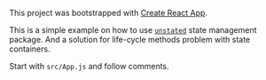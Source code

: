 This project was bootstrapped with [Create React App](https://github.com/facebookincubator/create-react-app).

This is a simple example on how to use [`unstated`](https://github.com/jamiebuilds/unstated) state management package.
And a solution for life-cycle methods problem with state containers.

Start with `src/App.js` and follow comments.
